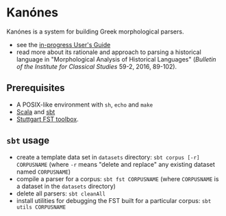 # Kanónes

Kanónes is a system for building Greek morphological parsers.

-  see the [in-progress User's Guide](https://neelsmith.github.io/kanones/)
-  read more about its rationale and approach to parsing a historical language in "Morphological Analysis of Historical Languages" (*Bulletin of the Institute for Classical Studies* 59-2, 2016, 89-102).


## Prerequisites

- A POSIX-like environment with `sh`, `echo` and `make`
- [Scala](https://www.scala-lang.org/) and [sbt](https://github.com/sbt/sbt)
- [Stuttgart FST toolbox](http://www.cis.uni-muenchen.de/~schmid/tools/SFST/).


## `sbt` usage

- create a template data set in `datasets` directory: `sbt corpus [-r] CORPUSNAME` (where `-r` means "delete and replace" any existing dataset named `CORPUSNAME`)
- compile a parser for a corpus:  `sbt fst CORPUSNAME` (where `CORPUSNAME` is a dataset in the `datasets` directory)
- delete all parsers:  `sbt cleanAll`
- install utilities for debugging the FST built for a particular corpus: `sbt utils CORPUSNAME`
